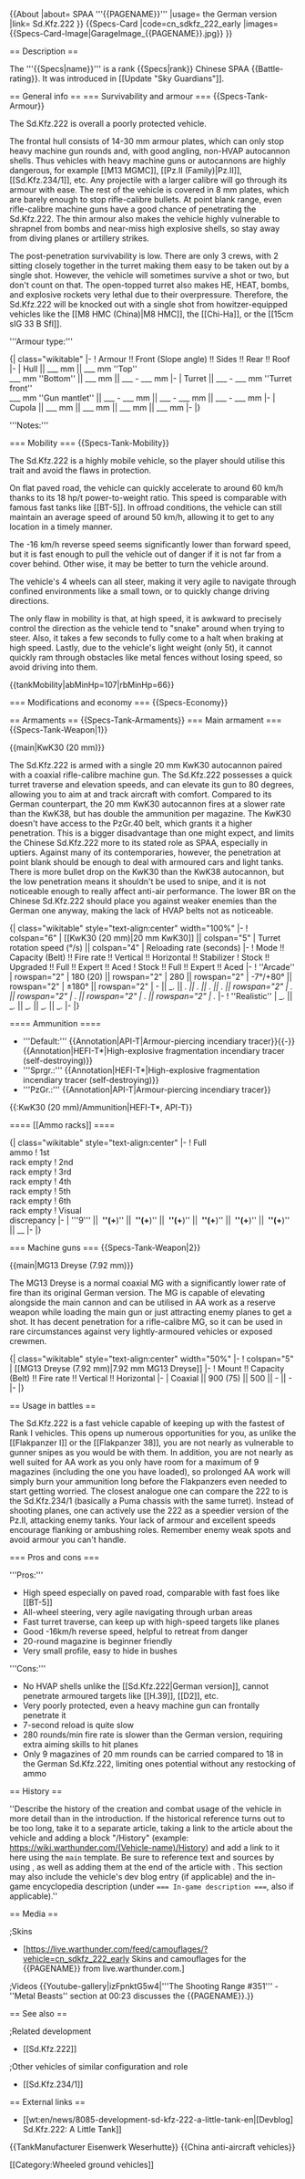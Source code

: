 {{About
|about= SPAA '''{{PAGENAME}}'''
|usage= the German version
|link= Sd.Kfz.222
}}
{{Specs-Card
|code=cn_sdkfz_222_early
|images={{Specs-Card-Image|GarageImage_{{PAGENAME}}.jpg}}
}}

== Description ==
<!-- ''In the description, the first part should be about the history of the creation and combat usage of the vehicle, as well as its key features. In the second part, tell the reader about the ground vehicle in the game. Insert a screenshot of the vehicle, so that if the novice player does not remember the vehicle by name, he will immediately understand what kind of vehicle the article is talking about.'' -->
The '''{{Specs|name}}''' is a rank {{Specs|rank}} Chinese SPAA {{Battle-rating}}. It was introduced in [[Update "Sky Guardians"]].

== General info ==
=== Survivability and armour ===
{{Specs-Tank-Armour}}
<!-- ''Describe armour protection. Note the most well protected and key weak areas. Appreciate the layout of modules as well as the number and location of crew members. Is the level of armour protection sufficient, is the placement of modules helpful for survival in combat? If necessary use a visual template to indicate the most secure and weak zones of the armour.'' -->

The Sd.Kfz.222 is overall a poorly protected vehicle. 

The frontal hull consists of 14-30 mm armour plates, which can only stop heavy machine gun rounds and, with good angling, non-HVAP autocannon shells. Thus vehicles with heavy machine guns or autocannons are highly dangerous, for example [[M13 MGMC]], [[Pz.II (Family)|Pz.II]], [[Sd.Kfz.234/1]], etc. Any projectile with a larger calibre will go through its armour with ease. The rest of the vehicle is covered in 8 mm plates, which are barely enough to stop rifle-calibre bullets. At point blank range, even rifle-calibre machine guns have a good chance of penetrating the Sd.Kfz.222. The thin armour also makes the vehicle highly vulnerable to shrapnel from bombs and near-miss high explosive shells, so stay away from diving planes or artillery strikes. 

The post-penetration survivability is low. There are only 3 crews, with 2 sitting closely together in the turret making them easy to be taken out by a single shot. However, the vehicle will sometimes survive a shot or two, but don't count on that. The open-topped turret also makes HE, HEAT, bombs, and explosive rockets very lethal due to their overpressure. Therefore, the Sd.Kfz.222 will be knocked out with a single shot from howitzer-equipped vehicles like the [[M8 HMC (China)|M8 HMC]], the [[Chi-Ha]], or the [[15cm sIG 33 B Sfl]]. 

'''Armour type:''' <!-- The types of armour present on the vehicle and their general locations -->
<!-- Example: * Rolled homogeneous armour (Front, Side, Rear, Hull roof)
* Cast homogeneous armour (Turret, Transmission area) -->

{| class="wikitable"
|-
! Armour !! Front (Slope angle) !! Sides !! Rear !! Roof
|-
| Hull || ___ mm || ___ mm ''Top'' <br> ___ mm ''Bottom'' || ___ mm || ___ - ___ mm
|-
| Turret || ___ - ___ mm ''Turret front'' <br> ___ mm ''Gun mantlet'' || ___ - ___ mm || ___ - ___ mm || ___ - ___ mm
|-
| Cupola || ___ mm || ___ mm || ___ mm || ___ mm
|-
|}

'''Notes:''' <!-- Any additional notes which the user needs to be aware of -->
<!-- Example: * Suspension wheels are 20 mm thick, tracks are 30 mm thick, and torsion bars are 60 mm thick. -->

=== Mobility ===
{{Specs-Tank-Mobility}}
<!-- ''Write about the mobility of the ground vehicle. Estimate the specific power and manoeuvrability, as well as the maximum speed forwards and backwards.'' -->

The Sd.Kfz.222 is a highly mobile vehicle, so the player should utilise this trait and avoid the flaws in protection.

On flat paved road, the vehicle can quickly accelerate to around 60 km/h thanks to its 18 hp/t power-to-weight ratio. This speed is comparable with famous fast tanks like [[BT-5]]. In offroad conditions, the vehicle can still maintain an average speed of around 50 km/h, allowing it to get to any location in a timely manner.

The -16 km/h reverse speed seems significantly lower than forward speed, but it is fast enough to pull the vehicle out of danger if it is not far from a cover behind. Other wise, it may be better to turn the vehicle around. 

The vehicle's 4 wheels can all steer, making it very agile to navigate through confined environments like a small town, or to quickly change driving directions. 

The only flaw in mobility is that, at high speed, it is awkward to precisely control the direction as the vehicle tend to "snake" around when trying to steer. Also, it takes a few seconds to fully come to a halt when braking at high speed. Lastly, due to the vehicle's light weight (only 5t), it cannot quickly ram through obstacles like metal fences without losing speed, so avoid driving into them. 

{{tankMobility|abMinHp=107|rbMinHp=66}}

=== Modifications and economy ===
{{Specs-Economy}}

== Armaments ==
{{Specs-Tank-Armaments}}
=== Main armament ===
{{Specs-Tank-Weapon|1}}
<!-- ''Give the reader information about the characteristics of the main gun. Assess its effectiveness in a battle based on the reloading speed, ballistics and the power of shells. Do not forget about the flexibility of the fire, that is how quickly the cannon can be aimed at the target, open fire on it and aim at another enemy. Add a link to the main article on the gun: <code><nowiki>{{main|Name of the weapon}}</nowiki></code>. Describe in general terms the ammunition available for the main gun. Give advice on how to use them and how to fill the ammunition storage.'' -->
{{main|KwK30 (20 mm)}}

The Sd.Kfz.222 is armed with a single 20 mm KwK30 autocannon paired with a coaxial rifle-calibre machine gun. The Sd.Kfz.222 possesses a quick turret traverse and elevation speeds, and can elevate its gun to 80 degrees, allowing you to aim at and track aircraft with comfort. Compared to its German counterpart, the 20 mm KwK30 autocannon fires at a slower rate than the KwK38, but has double the ammunition per magazine. The KwK30 doesn't have access to the PzGr.40 belt, which grants it a higher penetration. This is a bigger disadvantage than one might expect, and limits the Chinese Sd.Kfz.222 more to its stated role as SPAA, especially in uptiers. Against many of its contemporaries, however, the penetration at point blank should be enough to deal with armoured cars and light tanks. There is more bullet drop on the KwK30 than the KwK38 autocannon, but the low penetration means it shouldn't be used to snipe, and it is not noticeable enough to really affect anti-air performance. The lower BR on the Chinese Sd.Kfz.222 should place you against weaker enemies than the German one anyway, making the lack of HVAP belts not as noticeable.

{| class="wikitable" style="text-align:center" width="100%"
|-
! colspan="6" | [[KwK30 (20 mm)|20 mm KwK30]] || colspan="5" | Turret rotation speed (°/s) || colspan="4" | Reloading rate (seconds)
|-
! Mode !! Capacity (Belt) !! Fire rate !! Vertical !! Horizontal !! Stabilizer
! Stock !! Upgraded !! Full !! Expert !! Aced
! Stock !! Full !! Expert !! Aced
|-
! ''Arcade''
| rowspan="2" | 180 (20) || rowspan="2" | 280 || rowspan="2" | -7°/+80° || rowspan="2" | ±180° || rowspan="2" | - || __._ || __._ || __._ || __._ || __._ || rowspan="2" | _.__ || rowspan="2" | _.__ || rowspan="2" | _.__ || rowspan="2" | _.__
|-
! ''Realistic''
| __._ || __._ || __._ || __._ || __._
|-
|}

==== Ammunition ====

* '''Default:''' {{Annotation|API-T|Armour-piercing incendiary tracer}}{{-}}{{Annotation|HEFI-T*|High-explosive fragmentation incendiary tracer (self-destroying)}}
* '''Sprgr.:''' {{Annotation|HEFI-T*|High-explosive fragmentation incendiary tracer (self-destroying)}}
* '''PzGr.:''' {{Annotation|API-T|Armour-piercing incendiary tracer}}

{{:KwK30 (20 mm)/Ammunition|HEFI-T*, API-T}}

==== [[Ammo racks]] ====
<!-- [[File:Ammoracks_{{PAGENAME}}.png|right|thumb|x250px|[[Ammo racks]] of the {{PAGENAME}}]] -->
<!-- '''Last updated:''' -->
{| class="wikitable" style="text-align:center"
|-
! Full<br>ammo
! 1st<br>rack empty
! 2nd<br>rack empty
! 3rd<br>rack empty
! 4th<br>rack empty
! 5th<br>rack empty
! 6th<br>rack empty
! Visual<br>discrepancy
|-
| '''9''' || __&nbsp;''(+__)'' || __&nbsp;''(+__)'' || __&nbsp;''(+__)'' || __&nbsp;''(+__)'' || __&nbsp;''(+__)'' || __&nbsp;''(+__)'' || __
|-
|}

=== Machine guns ===
{{Specs-Tank-Weapon|2}}
<!-- ''Offensive and anti-aircraft machine guns not only allow you to fight some aircraft but also are effective against lightly armoured vehicles. Evaluate machine guns and give recommendations on its use.'' -->
{{main|MG13 Dreyse (7.92 mm)}}

The MG13 Dreyse is a normal coaxial MG with a significantly lower rate of fire than its original German version. The MG is capable of elevating alongside the main cannon and can be utilised in AA work as a reserve weapon while loading the main gun or just attracting enemy planes to get a shot. It has decent penetration for a rifle-calibre MG, so it can be used in rare circumstances against very lightly-armoured vehicles or exposed crewmen. 

{| class="wikitable" style="text-align:center" width="50%"
|-
! colspan="5" | [[MG13 Dreyse (7.92 mm)|7.92 mm MG13 Dreyse]]
|-
! Mount !! Capacity (Belt) !! Fire rate !! Vertical !! Horizontal
|-
| Coaxial || 900 (75) || 500 || - || -
|-
|}

== Usage in battles ==
<!-- ''Describe the tactics of playing in the vehicle, the features of using vehicles in the team and advice on tactics. Refrain from creating a "guide" - do not impose a single point of view but instead give the reader food for thought. Describe the most dangerous enemies and give recommendations on fighting them. If necessary, note the specifics of the game in different modes (AB, RB, SB).'' -->
The Sd.Kfz.222 is a fast vehicle capable of keeping up with the fastest of Rank I vehicles. This opens up numerous opportunities for you, as unlike the [[Flakpanzer I]] or the [[Flakpanzer 38]], you are not nearly as vulnerable to gunner snipes as you would be with them. In addition, you are not nearly as well suited for AA work as you only have room for a maximum of 9 magazines (including the one you have loaded), so prolonged AA work will simply burn your ammunition long before the Flakpanzers even needed to start getting worried. The closest analogue one can compare the 222 to is the Sd.Kfz.234/1 (basically a Puma chassis with the same turret). Instead of shooting planes, one can actively use the 222 as a speedier version of the Pz.II, attacking enemy tanks. Your lack of armour and excellent speeds encourage flanking or ambushing roles. Remember enemy weak spots and avoid armour you can't handle.

=== Pros and cons ===
<!-- ''Summarise and briefly evaluate the vehicle in terms of its characteristics and combat effectiveness. Mark its pros and cons in a bulleted list. Try not to use more than 6 points for each of the characteristics. Avoid using categorical definitions such as "bad", "good" and the like - use substitutions with softer forms such as "inadequate" and "effective".'' -->

'''Pros:'''

* High speed especially on paved road, comparable with fast foes like [[BT-5]]
* All-wheel steering, very agile navigating through urban areas
* Fast turret traverse, can keep up with high-speed targets like planes
* Good -16km/h reverse speed, helpful to retreat from danger
* 20-round magazine is beginner friendly
* Very small profile, easy to hide in bushes

'''Cons:'''

* No HVAP shells unlike the [[Sd.Kfz.222|German version]], cannot penetrate armoured targets like [[H.39]], [[D2]], etc.
* Very poorly protected, even a heavy machine gun can frontally penetrate it
* 7-second reload is quite slow
* 280 rounds/min fire rate is slower than the German version, requiring extra aiming skills to hit planes
* Only 9 magazines of 20 mm rounds can be carried compared to 18 in the German Sd.Kfz.222, limiting ones potential without any restocking of ammo

== History ==
<!-- ''Describe the history of the creation and combat usage of the vehicle in more detail than in the introduction. If the historical reference turns out to be too long, take it to a separate article, taking a link to the article about the vehicle and adding a block "/History" (example: <nowiki>https://wiki.warthunder.com/(Vehicle-name)/History</nowiki>) and add a link to it here using the <code>main</code> template. Be sure to reference text and sources by using <code><nowiki><ref></ref></nowiki></code>, as well as adding them at the end of the article with <code><nowiki><references /></nowiki></code>. This section may also include the vehicle's dev blog entry (if applicable) and the in-game encyclopedia description (under <code><nowiki>=== In-game description ===</nowiki></code>, also if applicable).'' -->
''Describe the history of the creation and combat usage of the vehicle in more detail than in the introduction. If the historical reference turns out to be too long, take it to a separate article, taking a link to the article about the vehicle and adding a block "/History" (example: <nowiki>https://wiki.warthunder.com/(Vehicle-name)/History</nowiki>) and add a link to it here using the <code>main</code> template. Be sure to reference text and sources by using <code><nowiki><ref></ref></nowiki></code>, as well as adding them at the end of the article with <code><nowiki><references /></nowiki></code>. This section may also include the vehicle's dev blog entry (if applicable) and the in-game encyclopedia description (under <code><nowiki>=== In-game description ===</nowiki></code>, also if applicable).''

== Media ==
<!-- ''Excellent additions to the article would be video guides, screenshots from the game, and photos.'' -->

;Skins
* [https://live.warthunder.com/feed/camouflages/?vehicle=cn_sdkfz_222_early Skins and camouflages for the {{PAGENAME}} from live.warthunder.com.]

;Videos
{{Youtube-gallery|izFpnktG5w4|'''The Shooting Range #351''' - ''Metal Beasts'' section at 00:23 discusses the {{PAGENAME}}.}}

== See also ==
<!-- ''Links to the articles on the War Thunder Wiki that you think will be useful for the reader, for example:''
* ''reference to the series of the vehicles;''
* ''links to approximate analogues of other nations and research trees.'' -->

;Related development
* [[Sd.Kfz.222]]

;Other vehicles of similar configuration and role
* [[Sd.Kfz.234/1]]

== External links ==
<!-- ''Paste links to sources and external resources, such as:''
* ''topic on the official game forum;''
* ''other literature.'' -->

* [[wt:en/news/8085-development-sd-kfz-222-a-little-tank-en|[Devblog] Sd.Kfz.222: A Little Tank]]

{{TankManufacturer Eisenwerk Weserhutte}}
{{China anti-aircraft vehicles}}

[[Category:Wheeled ground vehicles]]